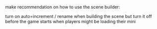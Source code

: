 make recommendation on how to use the scene builder:

turn on auto=increment / rename when building the scene
but turn it off before the game starts when players might be loading their mini
